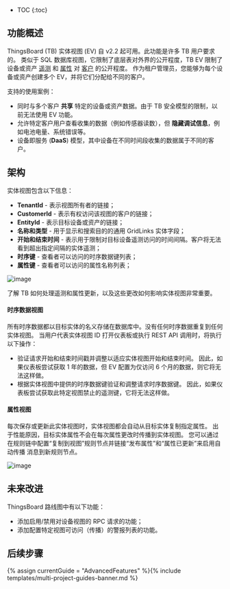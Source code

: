 * TOC
{:toc}

## 功能概述

ThingsBoard (TB) 实体视图 (EV) 自 v2.2 起可用。此功能是许多 TB 用户要求的。
类似于 SQL 数据库视图，它限制了底层表对外界的公开程度，TB EV 限制了设备或资产 [遥测](/docs/{{docsPrefix}}user-guide/telemetry/) 和 [属性](/docs/{{docsPrefix}}user-guide/attributes/) 对 [客户](/docs/{{docsPrefix}}user-guide/ui/customers/) 的公开程度。
作为租户管理员，您能够为每个设备或资产创建多个 EV，并将它们分配给不同的客户。

支持的使用案例：

- 同时与多个客户 **共享** 特定的设备或资产数据。由于 TB 安全模型的限制，以前无法使用 EV 功能。
- 允许特定客户用户查看收集的数据（例如传感器读数），但 **隐藏调试信息**，例如电池电量、系统错误等。
- 设备即服务 (**DaaS**) 模型，其中设备在不同时间段收集的数据属于不同的客户。

## 架构

实体视图包含以下信息：

- **TenantId** - 表示视图所有者的链接；
- **CustomerId** - 表示有权访问该视图的客户的链接；
- **EntityId** - 表示目标设备或资产的链接；
- **名称和类型** - 用于显示和搜索目的的通用 GridLinks 实体字段；
- **开始和结束时间** - 表示用于限制对目标设备遥测访问的时间间隔。客户将无法看到超出指定间隔的实体遥测；
- **时序键** - 查看者可以访问的时序数据键列表；
- **属性键** - 查看者可以访问的属性名称列表；

![image](/images/user-guide/entity-views/new-entity-view.png)

了解 TB 如何处理遥测和属性更新，以及这些更改如何影响实体视图非常重要。

#### 时序数据视图

所有时序数据都以目标实体的名义存储在数据库中。没有任何时序数据重复到任何实体视图。
当用户代表实体视图 ID 打开仪表板或执行 REST API 调用时，将执行以下操作：

- 验证请求开始和结束时间戳并调整以适应实体视图开始和结束时间。
因此，如果仪表板尝试获取 1 年的数据，但 EV 配置为仅访问 6 个月的数据，则它将无法这样做。
- 根据实体视图中提供的时序数据键验证和调整请求时序数据键。
因此，如果仪表板尝试获取此特定视图禁止的遥测键，它将无法这样做。

#### 属性视图

每次保存或更新此实体视图时，实体视图都会自动从目标实体复制指定属性。
出于性能原因，目标实体属性不会在每次属性更改时传播到实体视图。
您可以通过在规则链中配置“复制到视图”规则节点并链接“发布属性”和“属性已更新”来启用自动传播
消息到新规则节点。

![image](/images/user-guide/entity-views/rule-chain.png)

## 未来改进

ThingsBoard 路线图中有以下功能：

- 添加启用/禁用对设备视图的 RPC 请求的功能；
- 添加配置特定视图可访问（传播）的警报列表的功能。

## 后续步骤

{% assign currentGuide = "AdvancedFeatures" %}{% include templates/multi-project-guides-banner.md %}